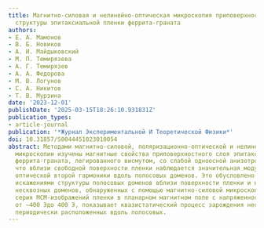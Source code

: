 ```yaml
---
title: Магнитно-силовая и нелинейно-оптическая микроскопия приповерхностной доменной
  структуры эпитаксиальной пленки феррита-граната
authors:
- Е. А. Мамонов
- В. Б. Новиков
- А. И. Майдыковский
- М. П. Темирязева
- А. Г. Темирязев
- А. А. Федорова
- М. В. Логунов
- С. А. Никитов
- Т. В. Мурзина
date: '2023-12-01'
publishDate: '2025-03-15T18:26:10.931831Z'
publication_types:
- article-journal
publication: '*Журнал Экспериментальной И Теоретической Физики*'
doi: 10.31857/S0044451023010054
abstract: Методами магнитно-силовой, поляризационно-оптической и нелинейно-оптической
  микроскопии изучены магнитные свойства приповерхностного слоя эпитаксиальной пленки
  феррита-граната, легированного висмутом, со слабой одноосной анизотропией. Показано,
  что вблизи свободной поверхности пленки наблюдается значительная модуляция интенсивности
  оптической второй гармоники вдоль полосовых доменов. Это обусловлено периодическими
  искажениями структуры полосовых доменов вблизи поверхности пленки и наличием приповерхностных
  несквозных доменов, обнаруженных с помощью магнитно-силовой микроскопии (МСМ). Полученная
  серия МСМ-изображений пленки в планарном магнитном поле с напряженностью, изменяющейся
  от −400 Эдо 400 Э, показывает квазистатический процесс зарождения несквозных доменов,
  периодически расположенных вдоль полосовых.
---
```

